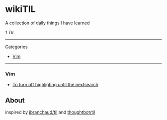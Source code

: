 # wikiTIL

A collection of daily things I have learned

_1 TIL_

---

Categories

* [Vim](#vim)

---

### Vim

- [To turn off highligting until the nextsearch](vim/highlighting.md)


## About

inspired by [jbranchaud/til](https://github.com/jbranchaud/til) and  [thoughtbot/til](https://github.com/thoughtbot/til)

